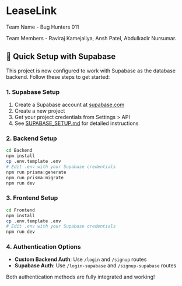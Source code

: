 # LeaseLink

Team Name - Bug Hunters 011

Team Members - 
Raviraj Kamejaliya,
Ansh Patel,
Abdulkadir Nursumar.

## 🚀 Quick Setup with Supabase

This project is now configured to work with Supabase as the database backend. Follow these steps to get started:

### 1. Supabase Setup
1. Create a Supabase account at [supabase.com](https://supabase.com)
2. Create a new project
3. Get your project credentials from Settings > API
4. See [SUPABASE_SETUP.md](./SUPABASE_SETUP.md) for detailed instructions

### 2. Backend Setup
```bash
cd Backend
npm install
cp .env.template .env
# Edit .env with your Supabase credentials
npm run prisma:generate
npm run prisma:migrate
npm run dev
```

### 3. Frontend Setup
```bash
cd Frontend
npm install
cp .env.template .env
# Edit .env with your Supabase credentials
npm run dev
```

### 4. Authentication Options
- **Custom Backend Auth**: Use `/login` and `/signup` routes
- **Supabase Auth**: Use `/login-supabase` and `/signup-supabase` routes

Both authentication methods are fully integrated and working!
